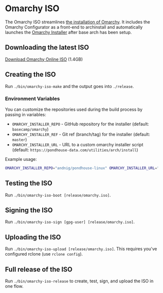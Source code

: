 # Omarchy ISO

The Omarchy ISO streamlines [the installation of Omarchy](https://learn.omacom.io/2/the-omarchy-manual/50/getting-started). It includes the Omarchy Configurator as a front-end to archinstall and automatically launches the [Omarchy Installer](https://github.com/basecamp/omarchy) after base arch has been setup.

## Downloading the latest ISO

[Download Omarchy Online ISO](https://iso.omarchy.org/omarchy-online.iso) (1.4GB)

## Creating the ISO

Run `./bin/omarchy-iso-make` and the output goes into `./release`.

### Environment Variables

You can customize the repositories used during the build process by passing in variables:

- `OMARCHY_INSTALLER_REPO` - GitHub repository for the installer (default: `basecamp/omarchy`)
- `OMARCHY_INSTALLER_REF` - Git ref (branch/tag) for the installer (default: `master`)
- `OMARCHY_INSTALLER_URL` - URL to a custom omarchy installer script (default: `https://pondhouse-data.com/utilities/arch/install`)

Example usage:

```bash
OMARCHY_INSTALLER_REPO="andnig/pondhouse-linux" OMARCHY_INSTALLER_URL="https://pondhouse-data.com/utilities/arch/install" ./bin/omarchy-iso-make
```

## Testing the ISO

Run `./bin/omarchy-iso-boot [release/omarchy.iso]`.

## Signing the ISO

Run `./bin/omarchy-iso-sign [gpg-user] [release/omarchy.iso]`.

## Uploading the ISO

Run `./bin/omarchy-iso-upload [release/omarchy.iso]`. This requires you've configured rclone (use `rclone config`).

## Full release of the ISO

Run `./bin/omarchy-iso-release` to create, test, sign, and upload the ISO in one flow.
